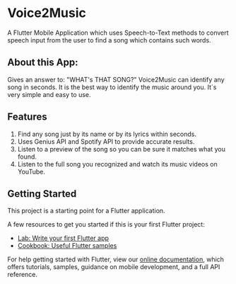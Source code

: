 # Voice2Music
A Flutter Mobile Application which uses Speech-to-Text methods to convert speech input from the user to find a song which contains such words.

## About this App:
Gives an answer to: "WHAT's THAT SONG?"
Voice2Music can identify any song in seconds. It is the best way to identify the music around you. It´s very simple and easy to use.

## Features
1. Find any song just by its name or by its lyrics within seconds.
2. Uses Genius API and Spotify API to provide accurate results.
3. Listen to a preview of the song so you can be sure it matches what you found.
4. Listen to the full song you recognized and watch its music videos on YouTube.


## Getting Started

This project is a starting point for a Flutter application.

A few resources to get you started if this is your first Flutter project:

- [Lab: Write your first Flutter app](https://flutter.dev/docs/get-started/codelab)
- [Cookbook: Useful Flutter samples](https://flutter.dev/docs/cookbook)

For help getting started with Flutter, view our
[online documentation](https://flutter.dev/docs), which offers tutorials,
samples, guidance on mobile development, and a full API reference.
